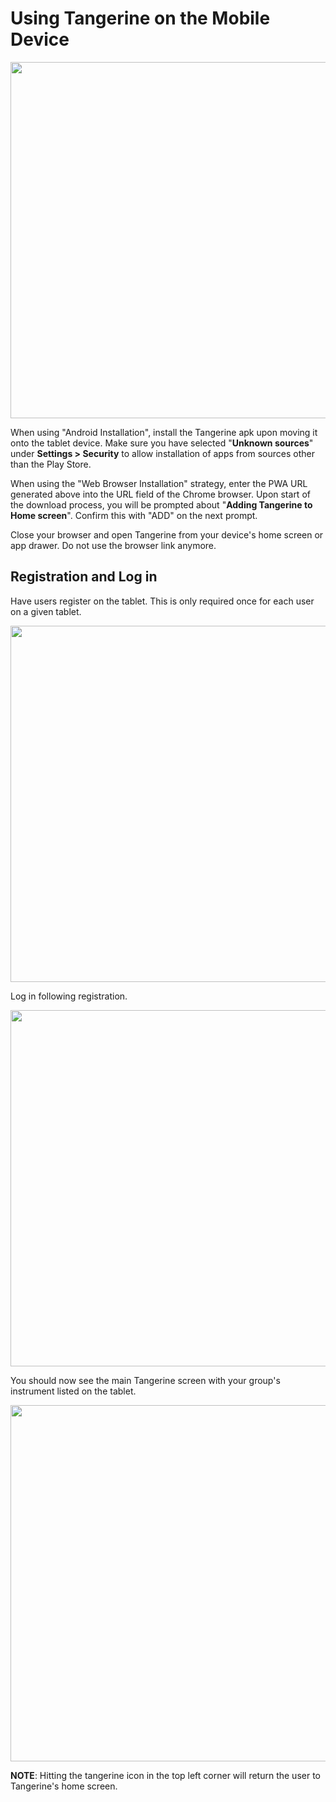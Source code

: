 Using Tangerine on the Mobile Device
========================================


<img src="./media/image88.png" width="570">

When using "Android Installation", install the
Tangerine apk upon moving it onto the tablet device. Make sure you have
selected "**Unknown sources**" under **Settings \> Security** to allow
installation of apps from sources other than the Play Store.

When using the "Web Browser Installation" strategy, enter the PWA URL
generated above into the URL field of the Chrome browser. Upon start of
the download process, you will be prompted about "**Adding Tangerine to
Home screen**". Confirm this with "ADD" on the next prompt.

Close your browser and open Tangerine from your device's home screen or
app drawer. Do not use the browser link anymore.

Registration and Log in
-----------------------

Have users register on the tablet. This is only required once for each
user on a given tablet.


<img src="./media/image89.png" width="570">


Log in following registration.

<img src="./media/image90.png" width="570">


You should now see the main Tangerine screen with your group's
instrument listed on the tablet.

<img src="./media/image91.png" width="570">



**NOTE**: Hitting the tangerine icon in the top left corner will return
the user to Tangerine's home screen.



